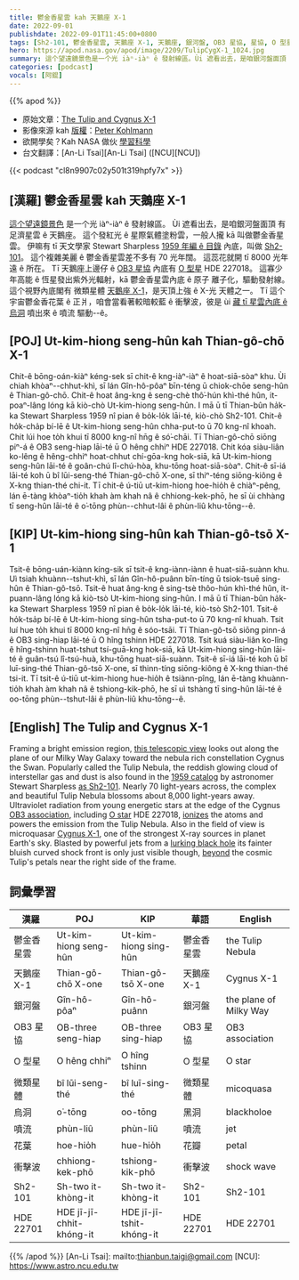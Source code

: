 ```yaml
---
title: 鬱金香星雲 kah 天鵝座 X-1
date: 2022-09-01
publishdate: 2022-09-01T11:45:00+0800
tags: [Sh2-101, 鬱金香星雲, 天鵝座 X-1, 天鵝座, 銀河盤, OB3 星協, 星協, O 型星, HDE 22701, 微類星體, 烏洞, 噴流, 花葉, 衝擊波]
hero: https://apod.nasa.gov/apod/image/2209/TulipCygX-1_1024.jpg
summary: 這个望遠鏡景色是一个光 iàⁿ-iàⁿ ê 發射線區。Ùi 遮看出去，是咱銀河盤面頂 有足濟星雲 ê 天鵝座。
categories: [podcast]
vocals: [阿錕]
---
```


{{% apod %}}

- 原始文章：[The Tulip and Cygnus X-1](https://apod.nasa.gov/apod/ap220901.html)
- 影像來源 kah [版權][copyright]：[Peter Kohlmann](https://www.astrobin.com/users/peterkohlmann/)
- 欲開學矣？Kah NASA 做伙 [學習科學](https://science.nasa.gov/learners/back-to-school)
- 台文翻譯：[An-Li Tsai][An-Li Tsai] ([NCU][NCU])

{{< podcast "cl8n9907c02y501t319hpfy7x" >}}

## [漢羅] 鬱金香星雲 kah 天鵝座 X-1
[這个望遠鏡景色][this telescopic view] 是一个光 iàⁿ-iàⁿ ê 發射線區。
Ùi 遮看出去，是咱銀河盤面頂 有足濟星雲 ê 天鵝座。
這个發紅光 ê 星際氣體塗粉雲，一般人攏 kā 叫做鬱金香星雲。
伊嘛有 tī 天文學家 Stewart Sharpless [1959 年編 ê 目錄][1959 catalog] 內底，叫做 [Sh2-101][as Sh2-101]。
這个複雜美麗 ê 鬱金香星雲差不多有 70 光年闊。
這蕊花就開 tī 8000 光年遠 ê 所在。
Tī 天鵝座上邊仔 ê [OB3 星協][OB3 association] 內底有 [O 型星][O star] HDE 227018。
這寡少年高能 ê 恆星發出紫外光輻射，kā 鬱金香星雲內底 ê 原子 離子化，驅動發射線。
這个視野內底閣有 微類星體 [天鵝座 X-1][Cygnus X-1]，是天頂上強 ê X-光 天體之一。
Tī 這个宇宙鬱金香花葉 ê 正爿，咱會當看著較暗較藍 ê 衝擊波，彼是 ùi [藏 tī 星雲內底 ê 烏洞][lurking black hole] 噴出來 ê 噴流 驅動--ê。

## [POJ] Ut-kim-hiong seng-hûn kah Thian-gô-chō X-1
Chit-ê bōng-oán-kiàⁿ kéng-sek sī chit-ê kng-iàⁿ-iàⁿ ê hoat-siā-sòaⁿ khu.
Ùi chiah khòaⁿ--chhut-khì, sī lán Gîn-hô-pôaⁿ bīn-téng ū chiok-chōe seng-hûn ê Thian-gô-chō.
Chit-ê hoat âng-kng ê seng-chè thô͘-hún khì-thé hûn, it-poaⁿ-lâng lóng kā kiò-chò Ut-kim-hiong seng-hûn.
I mā ū tī Thian-bûn ha̍k-ka Stewart Sharpless 1959 nî pian ê bo̍k-lo̍k lāi-té, kiò-chò Sh2-101.
Chit-ê ho̍k-cha̍p bí-lē ê Ut-kim-hiong seng-hûn chha-put-to ū 70 kng-nî khoah.
Chit lúi hoe to̍h khui tī 8000 kng-nî hn̄g ê só͘-chāi.
Tī Thian-gô-chō siōng piⁿ-á ê OB3 seng-hiap lāi-té ū O hêng chhiⁿ HDE 227018.
Chit kóa siàu-liân ko-lêng ê hêng-chhiⁿ hoat-chhut chí-gōa-kng hok-siā, kā Ut-kim-hiong seng-hûn lāi-té ê goân-chú lî-chú-hòa, khu-tōng hoat-siā-sòaⁿ.
Chit-ê sī-iá lāi-té koh ū bî lūi-seng-thé Thian-gô-chō X-one, sī thiⁿ-téng siōng-kiông ê X-kng thian-thé chi-it.
Tī chit-ê ú-tiū ut-kim-hiong hoe-hio̍h ê chiàⁿ-pêng, lán ē-tàng khòaⁿ-tio̍h khah àm khah nâ ê chhiong-kek-phō, he sī ùi chhàng tī seng-hûn lāi-té ê o͘-tōng phùn--chhut-lâi ê phùn-liû khu-tōng--ê.

## [KIP] Ut-kim-hiong sing-hûn kah Thian-gô-tsō X-1
Tsit-ê bōng-uán-kiànn kíng-sik sī tsit-ê kng-iànn-iànn ê huat-siā-suànn khu.
Uì tsiah khuànn--tshut-khì, sī lán Gîn-hô-puânn bīn-tíng ū tsiok-tsuē sing-hûn ê Thian-gô-tsō.
Tsit-ê huat âng-kng ê sing-tsè thôo-hún khì-thé hûn, it-puann-lâng lóng kā kiò-tsò Ut-kim-hiong sing-hûn.
I mā ū tī Thian-bûn ha̍k-ka Stewart Sharpless 1959 nî pian ê bo̍k-lo̍k lāi-té, kiò-tsò Sh2-101.
Tsit-ê ho̍k-tsa̍p bí-lē ê Ut-kim-hiong sing-hûn tsha-put-to ū 70 kng-nî khuah.
Tsit luí hue to̍h khui tī 8000 kng-nî hn̄g ê sóo-tsāi.
Tī Thian-gô-tsō siōng pinn-á ê OB3 sing-hiap lāi-té ū O hîng tshinn HDE 227018.
Tsit kuá siàu-liân ko-lîng ê hîng-tshinn huat-tshut tsí-guā-kng hok-siā, kā Ut-kim-hiong sing-hûn lāi-té ê guân-tsú lî-tsú-huà, khu-tōng huat-siā-suànn.
Tsit-ê sī-iá lāi-té koh ū bî luī-sing-thé Thian-gô-tsō X-one, sī thinn-tíng siōng-kiông ê X-kng thian-thé tsi-it.
Tī tsit-ê ú-tiū ut-kim-hiong hue-hio̍h ê tsiànn-pîng, lán ē-tàng khuànn-tio̍h khah àm khah nâ ê tshiong-kik-phō, he sī uì tshàng tī sing-hûn lāi-té ê oo-tōng phùn--tshut-lâi ê phùn-liû khu-tōng--ê.

## [English] The Tulip and Cygnus X-1

Framing a bright emission region, [this telescopic view][this telescopic view] looks out along the plane of our Milky Way Galaxy toward the nebula rich constellation Cygnus the Swan.
Popularly called the Tulip Nebula, the reddish glowing cloud of interstellar gas and dust is also found in the [1959 catalog][1959 catalog] by astronomer Stewart Sharpless [as Sh2-101][as Sh2-101].
Nearly 70 light-years across, the complex and beautiful Tulip Nebula blossoms about 8,000 light-years away.
Ultraviolet radiation from young energetic stars at the edge of the Cygnus [OB3 association][OB3 association], including [O star][O star] HDE 227018, [ionizes][ionizes] the atoms and powers the emission from the Tulip Nebula.
Also in the field of view is microquasar [Cygnus X-1][Cygnus X-1], one of the strongest X-ray sources in planet Earth's sky.
Blasted by powerful jets from a [lurking black hole][lurking black hole] its fainter bluish curved shock front is only just visible though, [beyond][beyond] the cosmic Tulip's petals near the right side of the frame.

## 詞彙學習

|漢羅|POJ|KIP|華語|English|
|-|-|-|-|-|
|鬱金香星雲|Ut-kim-hiong seng-hûn|Ut-kim-hiong sing-hûn|鬱金香星雲|the Tulip Nebula|
|天鵝座 X-1|Thian-gô-chō X-one|Thian-gô-tsō X-one|天鵝座 X-1|Cygnus X-1|
|銀河盤|Gîn-hô-pôaⁿ|Gîn-hô-puânn|銀河盤|the plane of Milky Way|
|OB3 星協|OB-three seng-hiap|OB-three sing-hiap|OB3 星協|OB3 association|
|O 型星|O hêng chhiⁿ|O hîng tshinn|O 型星|O star|
|微類星體|bî lūi-seng-thé|bî luī-sing-thé|微類星體|micoquasa|
|烏洞|o͘-tōng|oo-tōng|黑洞|blackholoe|
|噴流|phùn-liû|phùn-liû|噴流|jet|
|花葉|hoe-hio̍h|hue-hio̍h|花瓣|petal|
|衝擊波|chhiong-kek-phō|tshiong-kik-phō|衝擊波|shock wave|
|Sh2-101|Sh-two it-khòng-it|Sh-two it-khòng-it|Sh2-101|Sh2-101|
|HDE 22701|HDE jī-jī-chhit-khóng-it|HDE jī-jī-tshit-khóng-it|HDE 22701|HDE 22701|

{{% /apod %}}
[An-Li Tsai]: mailto:thianbun.taigi@gmail.com
[NCU]: https://www.astro.ncu.edu.tw

[copyright]: https://apod.nasa.gov/apod/fap/lib/about_apod.html#srapply

[this telescopic view]:https://www.astrobin.com/q8eq4b/B/
[1959 catalog]:http://adsabs.harvard.edu/cgi-bin/nph-bib_query?bibcode=1959ApJS....4..257S
[as Sh2-101]:http://galaxymap.org/cat/list/sharpless/101
[OB3 association]:http://en.wikipedia.org/wiki/Stellar_kinematics#OB_associations
[O star]:https://apod.nasa.gov/apod/ap070726.html
[ionizes]:https://apod.nasa.gov/apod/ap111103.html
[Cygnus X-1]:http://chandra.harvard.edu/photo/2011/cygx1/
[lurking black hole]:https://exoplanets.nasa.gov/resources/2259/devoured-by-gravity-poster/?galaxy_horror
[beyond]:https://apod.nasa.gov/apod/ap090608.html
